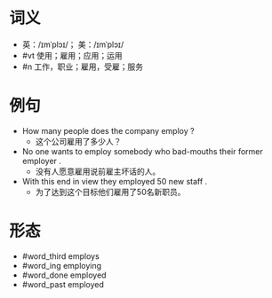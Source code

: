 # 词义
- 英：/ɪmˈplɔɪ/； 美：/ɪmˈplɔɪ/
- #vt 使用；雇用；应用；运用
- #n 工作，职业；雇用，受雇；服务
# 例句
- How many people does the company employ ?
	- 这个公司雇用了多少人？
- No one wants to employ somebody who bad-mouths their former employer .
	- 没有人愿意雇用说前雇主坏话的人。
- With this end in view they employed 50 new staff .
	- 为了达到这个目标他们雇用了50名新职员。
# 形态
- #word_third employs
- #word_ing employing
- #word_done employed
- #word_past employed
